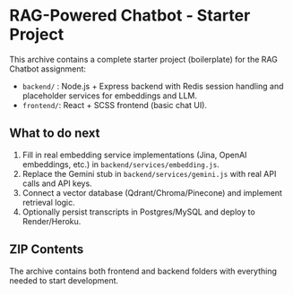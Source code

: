 # RAG-Powered Chatbot - Starter Project

This archive contains a complete starter project (boilerplate) for the RAG Chatbot assignment:
- `backend/` : Node.js + Express backend with Redis session handling and placeholder services for embeddings and LLM.
- `frontend/`: React + SCSS frontend (basic chat UI).

## What to do next
1. Fill in real embedding service implementations (Jina, OpenAI embeddings, etc.) in `backend/services/embedding.js`.
2. Replace the Gemini stub in `backend/services/gemini.js` with real API calls and API keys.
3. Connect a vector database (Qdrant/Chroma/Pinecone) and implement retrieval logic.
4. Optionally persist transcripts in Postgres/MySQL and deploy to Render/Heroku.

## ZIP Contents
The archive contains both frontend and backend folders with everything needed to start development.
